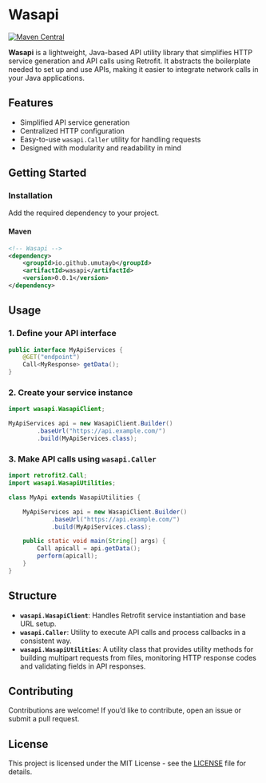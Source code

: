 # Wasapi
[![Maven Central](https://img.shields.io/maven-central/v/io.github.umutayb/wasapi?color=brightgreen&label=Wasapi)](https://mvnrepository.com/artifact/io.github.umutayb/wasapi/latest)

**Wasapi** is a lightweight, Java-based API utility library that simplifies HTTP service generation and API calls using Retrofit. It abstracts the boilerplate needed to set up and use APIs, making it easier to integrate network calls in your Java applications.

## Features

* Simplified API service generation
* Centralized HTTP configuration
* Easy-to-use `wasapi.Caller` utility for handling requests
* Designed with modularity and readability in mind

## Getting Started

### Installation

Add the required dependency to your project. 

#### Maven

```xml
<!-- Wasapi -->
<dependency>
    <groupId>io.github.umutayb</groupId>
    <artifactId>wasapi</artifactId>
    <version>0.0.1</version>
</dependency>
```

## Usage

### 1. Define your API interface

```java
public interface MyApiServices {
    @GET("endpoint")
    Call<MyResponse> getData();
}
```

### 2. Create your service instance

```java
import wasapi.WasapiClient;

MyApiServices api = new WasapiClient.Builder()
        .baseUrl("https://api.example.com/")
        .build(MyApiServices.class);
```

### 3. Make API calls using `wasapi.Caller`

```java
import retrofit2.Call;
import wasapi.WasapiUtilities;

class MyApi extends WasapiUtilities {

    MyApiServices api = new WasapiClient.Builder()
            .baseUrl("https://api.example.com/")
            .build(MyApiServices.class);

    public static void main(String[] args) {
        Call apicall = api.getData();
        perform(apicall);
    }
}
```

## Structure

* **`wasapi.WasapiClient`**: Handles Retrofit service instantiation and base URL setup.
* **`wasapi.Caller`**: Utility to execute API calls and process callbacks in a consistent way.
* **`wasapi.WasapiUtilities`**: A utility class that provides utility methods for building multipart requests from files, monitoring HTTP response codes and validating fields in API responses.

## Contributing

Contributions are welcome! If you’d like to contribute, open an issue or submit a pull request.

## License

This project is licensed under the MIT License - see the [LICENSE](LICENSE) file for details.
